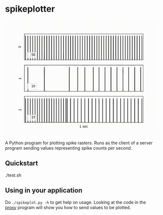 # spikeplotter

<img src='movie.gif'>

A Python program for plotting spike rasters.  Runs as the client of a server program
sending values representing spike counts per second.

## Quickstart

./test.sh

## Using in your application

Do ```./spikeplot.py -h``` to get help on usage.  Looking at the code in the
[proxy](proxy.py) program will show you how to send values to be plotted.


